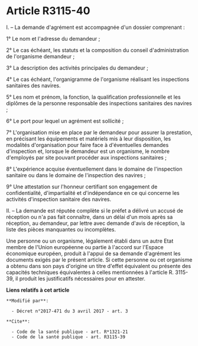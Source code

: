 # Article R3115-40

I. – La demande d'agrément est accompagnée d'un dossier comprenant :

1° Le nom et l'adresse du demandeur ;

2° Le cas échéant, les statuts et la composition du conseil d'administration de l'organisme demandeur ;

3° La description des activités principales du demandeur ;

4° Le cas échéant, l'organigramme de l'organisme réalisant les inspections sanitaires des navires.

5° Les nom et prénom, la fonction, la qualification professionnelle et les diplômes de la personne responsable des
inspections sanitaires des navires ;

6° Le port pour lequel un agrément est sollicité ;

7° L'organisation mise en place par le demandeur pour assurer la prestation, en précisant les équipements et matériels mis à
leur disposition, les modalités d'organisation pour faire face à d'éventuelles demandes d'inspection et, lorsque le demandeur
est un organisme, le nombre d'employés par site pouvant procéder aux inspections sanitaires ;

8° L'expérience acquise éventuellement dans le domaine de l'inspection sanitaire ou dans le domaine de l'inspection des
navires ;

9° Une attestation sur l'honneur certifiant son engagement de confidentialité, d'impartialité et d'indépendance en ce qui
concerne les activités d'inspection sanitaire des navires.

II. – La demande est réputée complète si le préfet a délivré un accusé de réception ou n'a pas fait connaître, dans un délai
d'un mois après sa réception, au demandeur, par lettre avec demande d'avis de réception, la liste des pièces manquantes ou
incomplètes.

Une personne ou un organisme, légalement établi dans un autre Etat membre de l'Union européenne ou partie à l'accord sur
l'Espace économique européen, produit à l'appui de sa demande d'agrément les documents exigés par le présent article. Si
cette personne ou cet organisme a obtenu dans son pays d'origine un titre d'effet équivalent ou présente des capacités
techniques équivalentes à celles mentionnées à l'article R. 3115-39, il produit les justificatifs nécessaires pour en
attester.

**Liens relatifs à cet article**

	**Modifié par**:

	  - Décret n°2017-471 du 3 avril 2017 - art. 3

	**Cite**:

	  - Code de la santé publique - art. R*1321-21
	  - Code de la santé publique - art. R3115-39
